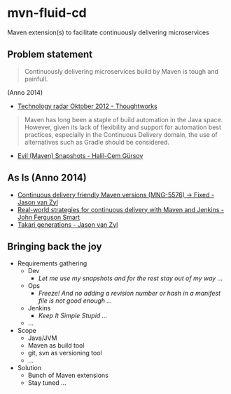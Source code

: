 mvn-fluid-cd
============

Maven extension(s) to facilitate continuously delivering microservices

## Problem statement

> Continuously delivering microservices build by Maven is tough and painfull. 

(Anno 2014)

* [Technology radar Oktober 2012 - Thoughtworks](http://www.thoughtworks.com/radar/tools/maven)

> Maven has long been a staple of build automation in the Java space. However, given its lack of flexibility and support for automation best practices, especially in the Continuous Delivery domain, the use of alternatives such as Gradle should be considered.

* [Evil (Maven) Snapshots - Halil-Cem Gürsoy](http://bed-con.org/2014/files/slides/evil_snapshots-bedcon2014.pdf) 

## As Is (Anno 2014)
* [Continuous delivery friendly Maven versions (MNG-5576) -> Fixed - Jason van Zyl](https://jira.codehaus.org/browse/MNG-5576)
* [Real-world strategies for continuous delivery with Maven and Jenkins - John Ferguson Smart](http://www.slideshare.net/wakaleo/continuous-deliverywithmaven)
* [Takari generations - Jason van Zyl](http://www.slideshare.net/Takari_io/takari-1)


## Bringing back the joy
* Requirements gathering
  * Dev
    * _Let me use my snapshots and for the rest stay out of my way ..._ 
  * Ops
    * _Freeze! And no adding a revision number or hash in a manifest file is not good enough ..._
  * Jenkins
    * _Keep It Simple Stupid ..._
  * ...
* Scope
  * Java/JVM
  * Maven as build tool
  * git, svn as versioning tool
  * ...
* Solution
  * Bunch of Maven extensions
  * Stay tuned ...
